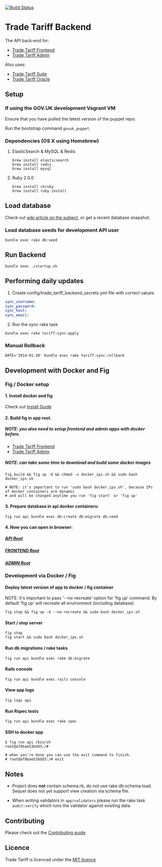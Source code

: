 [![Build Status](https://travis-ci.org/alphagov/trade-tariff-backend.png?branch=master)](https://travis-ci.org/alphagov/trade-tariff-backend)

# Trade Tariff Backend

The API back-end for:

* [Trade Tariff Frontend](https://github.com/alphagov/trade-tariff-frontend)
* [Trade Tariff Admin](https://github.com/alphagov/trade-tariff-admin)

Also uses:

* [Trade Tariff Suite](https://github.com/alphagov/trade-tariff-suite)
* [Trade Tariff Oracle](https://github.com/alphagov/trade-tariff-oracle)

## Setup

### If using the GOV.UK development Vagrant VM

Ensure that you have pulled the latest version of the puppet repo.

Run the bootstrap command `govuk_puppet`.

### Dependencies (OS X using Homebrew)

1. ElasticSearch & MySQL & Redis

    ```
    brew install elasticsearch
    brew install redis
    brew install mysql
    ```

2. Ruby 2.0.0

    ```
    brew install chruby
    brew install ruby-install
    ```

## Load database

Check out [wiki article on the subject](https://github.com/alphagov/trade-tariff-backend/wiki/System-rebuild-procedure), or get a recent database snapshot.

### Load database seeds for development API user

  ```
  bundle exec rake db:seed
  ```

## Run Backend

  ```
  bundle exec ./startup.sh
  ```

## Performing daily updates

1. Create config/trade_tariff_backend_secrets.yml file with correct values.

  ```yaml
  sync_username:
  sync_password:
  sync_host:
  sync_email:
  ```

2. Run the sync rake task

  ```
  bundle exec rake tariff:sync:apply
  ```

### Manual Rollback

  ```
  DATE='2014-01-30' bundle exec rake tariff:sync:rollback
  ```

## Development with Docker and Fig

### Fig / Docker setup

#### 1. Install docker and fig
   Check out [Install Guide](http://www.fig.sh/install.html)

#### 2. Build fig in app root.
   ##### NOTE: you also need to setup frontend and admin apps with docker before.
   * [Trade Tariff Frontend](https://github.com/alphagov/trade-tariff-frontend)
   * [Trade Tariff Admin](https://github.com/alphagov/trade-tariff-admin)

   ##### NOTE: can take some time to download and build some docker images

   ```
   fig build && fig up -d && chmod -x docker_ips.sh && sudo bash docker_ips.sh

   # NOTE: it's important to run 'sudo bash docker_ips.sh', because IPs of docker containers are dynamic
   # and will be changed anytime you run 'fig start' or 'fig up'
   ```

#### 3. Prepare database in api docker containers:
   ```
   fig run api bundle exec db:create db:migrate db:seed
   ```

#### 4. Now you can open in browser:
   ##### [API Root](http://tariff-api.dev.gov.uk:3018)
   ##### [FRONTEND Root](http://tariff.dev.gov.uk:3017)
   ##### [ADMIN Root](http://tariff-admin.dev.gov.uk:3046)

### Development via Docker / Fig

#### Deploy latest version of app to docker / fig container

   NOTE: it's important to pass '--no-recreate' option for 'fig up' command.
         By default 'fig up' will recreate all environment (including database)

   ```
   fig stop && fig up -d --no-recreate && sudo bash docker_ips.sh
   ```

#### Start / stop server

   ```
   fig stop
   fig start && sudo bash docker_ips.sh
   ```

#### Run db migrations / rake tasks

   ```
   fig run api bundle exec rake db:migrate
   ```

#### Rails console

   ```
   fig run api bundle exec rails console
   ```

#### View app logs

   ```
   fig logs api
   ```

#### Run Rspec tests

   ```
   fig run api bundle exec rake spec
   ```

#### SSH to docker app
 
   ```
   $ fig run api /bin/sh
   root@af8bae53bdd3:/#

   # when you're done you can use the exit command to finish.
   # root@af8bae53bdd3:/# exit
   ```


## Notes

* Project does __not__ contain schema.rb, do not use rake db:schema:load. Sequel
does not yet support view creation via schema file.

* When writing validators in `app/validators` please run the rake task 
`audit:verify` which runs the validator against existing data.

## Contributing

Please check out the [Contributing guide](https://github.com/alphagov/trade-tariff-backend/blob/master/CONTRIBUTING.md)

## Licence

Trade Tariff is licenced under the [MIT licence](https://github.com/alphagov/trade-tariff-backend/blob/master/LICENCE.txt)
